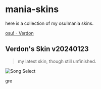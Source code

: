 # mania-skins

here is a collection of my osu!mania skins.

[osu! - Verdon](https://osu.ppy.sh/users/verdon)

## Verdon's Skin v20240123
> my latest skin, though still unfinished.

![Song Select](https://files.catbox.moe/fvjzir.jpg)

gre